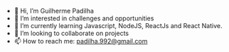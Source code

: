 - 👋 Hi, I’m Guilherme Padilha
- 👀 I’m interested in challenges and opportunities
- 🌱 I’m currently learning Javascript, NodeJS, ReactJs and React Native.
- 💞️ I’m looking to collaborate on projects
- 📫 How to reach me: padilha.992@gmail.com

<!---
guilhermehpadilha/guilhermehpadilha is a ✨ special ✨ repository because its `README.md` (this file) appears on your GitHub profile.
You can click the Preview link to take a look at your changes.
--->
